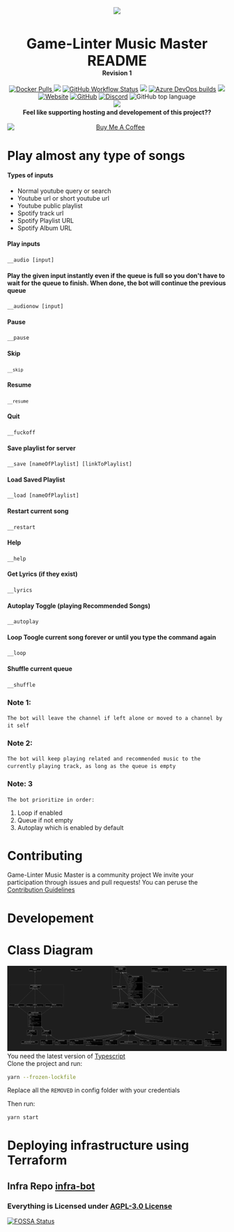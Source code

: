 <div align="center">
    <img src="https://i.imgur.com/tQrygFc.png" width="128px" style="max-width:100%;">
    <h3 style="font-size: 2rem; margin-bottom: 0">Game-Linter Music Master README</h3>
    <h4 style="margin-top: 0">Revision 1</h4>
	<a href="https://hub.docker.com/repository/docker/gamelinter/discord-music-master/" target="__blank">
		<img alt="Docker Pulls" src="https://img.shields.io/docker/pulls/gamelinter/discord-music-master?color=bright%20green">
	</a>
<a  href="https://www.codacy.com/gh/Game-Linter/Discord-Music-Master/dashboard?utm_source=github.com&amp;utm_medium=referral&amp;utm_content=Game-Linter/Discord-Music-Master&amp;utm_campaign=Badge_Grade"><img src="https://app.codacy.com/project/badge/Grade/8ce4f4a7f73e49339485747ec0c298e7"/></a>
	<a href="https://github.com/Game-Linter/Discord-Music-Master/actions/workflows/ci.yml"><img alt="GitHub Workflow Status" src="https://img.shields.io/github/workflow/status/game-linter/Discord-Music-Master/ci"></a>
<a href="https://app.fossa.com/projects/git%2Bgithub.com%2FGame-Linter%2FDiscord-Music-Master?ref=badge_shield" alt="FOSSA Status"><img src="https://app.fossa.com/api/projects/git%2Bgithub.com%2FGame-Linter%2FDiscord-Music-Master.svg?type=shield"/></a>
	<a href="https://dev.azure.com/BELKAMELMOHAMED/Game-Linter%20Music%20Master/_build/latest?definitionId=1"><img alt="Azure DevOps builds" src="https://dev.azure.com/BELKAMELMOHAMED/Game-Linter/_apis/build/status/Game-Linter%20CI-CD"></a>
	<a href="https://app.fossa.com/projects/git%2Bgithub.com%2FGame-Linter%2FDiscord-Music-Master?ref=badge_shield" alt="FOSSA Status"><img src="https://app.fossa.com/api/projects/git%2Bgithub.com%2FGame-Linter%2FDiscord-Music-Master.svg?type=shield"/></a>
	<a href="https://game-linter.com"><img alt="Website" src="https://img.shields.io/website?down_color=red&down_message=Offline&up_color=green&up_message=Online&url=https%3A%2F%2Fgame-linter.com"></a>
	<a href="https://github.com/Game-Linter/Discord-Music-Master/blob/master/LICENSE.md"><img alt="GitHub" src="https://img.shields.io/github/license/game-linter/Discord-Music-Master"></a>
	<a href="https://discord.gg/QFrgdV3"><img alt="Discord" src="https://img.shields.io/discord/626833340560965652"></a>
	<img alt="GitHub top language" src="https://img.shields.io/github/languages/top/game-linter/discord-music-master">
    <br />
    <img src="https://sonarcloud.io/api/project_badges/quality_gate?project=Game-Linter_Discord-Music-Master">
    <br />
	<b> Feel like supporting hosting and developement of this project??</b>
    <br />
	<br/>
	<a href="https://www.buymeacoffee.com/quasimodo64" target="_blank"><img src="https://cdn.buymeacoffee.com/buttons/v2/default-yellow.png" alt="Buy Me A Coffee" style="display: flex; justify-content: center" ></a>
</div>
<html lang="en">
	    <body>
    	<h1>Play almost any type of songs</h1>
    	<h4>Types of inputs</h4>
    	<ul>
    		<li>Normal youtube query or search</li>
    		<li>Youtube url or short youtube url</li>
          	<li>Youtube public playlist</li>
    		<li>Spotify track url</li>
    		<li>
    			Spotify Playlist URL
    		</li>
          <li>
    			Spotify Album URL
    		</li>
    	</ul>
    	<h4>Play inputs</h4>
    	<p><code>__audio [input]</code></p>
    <p></p>
      <h4>Play the given input instantly even if the queue is full so you don't have to wait for the queue to finish. When done, the bot will continue the previous queue</h4>
    	<p><code>__audionow [input]</code></p>
    	<h4>Pause</h4>
    	<p><code>__pause</code></p>
    	<h4>Skip</h4>
    	<p><code><code>__skip</code></code></p>
    	<h4>Resume</h4>
    	<p><code><code>__resume</code></code></p>
    	<h4>Quit</h4>
    	<p><code>__fuckoff</code></p>
    	<h4>Save playlist for server</h4>
    	<p><code>__save [nameOfPlaylist] [linkToPlaylist]</code></p>
    	<h4>Load Saved Playlist</h4>
    	<p><code>__load [nameOfPlaylist]</code></p>
   	<h4>Restart current song</h4>
    	<p><code>__restart</code></p>
	<h4>Help</h4>
    	<p><code>__help</code></p>
	<h4>Get Lyrics (if they exist)</h4>
    	<p><code>__lyrics</code></p>
    	<h4>Autoplay Toggle (playing Recommended Songs)</h4>
    	<p><code>__autoplay</code></p>
    	<h4>Loop Toogle current song forever or until you type the command again</h4>
    	<p><code>__loop</code></p>
      	<h4>Shuffle current queue</h4>
      	<p><code>__shuffle</code></p>
      <h3>Note 1:</h3>
      <p><code>The bot will leave the channel if left alone or moved to a channel by it self</code></p>
      <h3>Note 2:</h3>
      <p><code>The bot will keep playing related and recommended music to the currently playing track, as long as the queue is empty</code></p>
      <h3>Note: 3</h3>
      <p><code>The bot prioritize in order:</code></p>
      <ol>
      	<li>Loop if enabled</li>
        <li>Queue if not empty</li>
        <li>Autoplay which is enabled by default</li>
      </ol>
      <h1>Contributing</h1>
      <p>
      Game-Linter Music Master is a community project We invite your participation through issues and pull requests! You can peruse the <a href="https://github.com/darklight147/discord-music/blob/master/.github/CONTRIBUTING.md">
    	Contribution Guidelines
      </a>
      </p>
      <div>
      <h1> Developement </h1>
      <h1> Class Diagram </h1>
	  <img src="./src_diagram.png" alt="class diagram of src/">
	      You need the latest version of <a href="https://www.typescriptlang.org/download" target="__blank">Typescript</a> <br/>
Clone the project and run:

```sh
yarn --frozen-lockfile
```

Replace all the `REMOVED` in config folder with your credentials

Then run:

```sh
yarn start
```

# Deploying infrastructure using Terraform

## Infra Repo [infra-bot](https://github.com/Game-Linter/infra-bot)

</div>
      <h3>Everything is Licensed under
      <a href="https://github.com/darklight147/discord-music/blob/master/LICENSE.md">AGPL-3.0 License</a>
      </h3>
    </body>

</html>

[![FOSSA Status](https://app.fossa.com/api/projects/git%2Bgithub.com%2FGame-Linter%2FDiscord-Music-Master.svg?type=large)](https://app.fossa.com/projects/git%2Bgithub.com%2FGame-Linter%2FDiscord-Music-Master?ref=badge_large)
